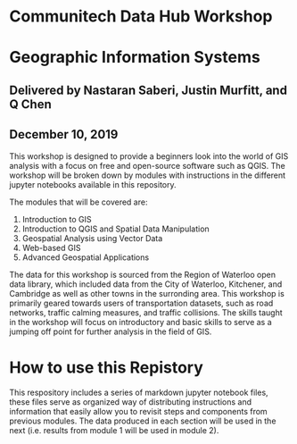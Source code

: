 # Communitech Data Hub Workshop
# Geographic Information Systems

## Delivered by Nastaran Saberi, Justin Murfitt, and Q Chen
## December 10, 2019

This workshop is designed to provide a beginners look into the world of GIS analysis with a focus on free and
open-source software such as QGIS. The workshop will be broken down by modules with instructions in the different
jupyter notebooks available in this repository. 

The modules that will be covered are:
1) Introduction to GIS
2) Introduction to QGIS and Spatial Data Manipulation
3) Geospatial Analysis using Vector Data
4) Web-based GIS
5) Advanced Geospatial Applications

The data for this workshop is sourced from the Region of Waterloo open data library, which included data from the
City of Waterloo, Kitchener, and Cambridge as well as other towns in the surronding area. This workshop is primarily
geared towards users of transportation datasets, such as road networks, traffic calming measures, and traffic collisions.
The skills taught in the workshop will focus on introductory and basic skills to serve as a jumping off point for
further analysis in the field of GIS.

# How to use this Repistory

This respository includes a series of markdown jupyter notebook files, these files serve as organized way of distributing
instructions and information that easily allow you to revisit steps and components from previous modules. The data produced 
in each section will be used in the next (i.e. results from module 1 will be used in module 2). 
